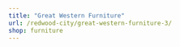 ```yaml
---
title: "Great Western Furniture"
url: /redwood-city/great-western-furniture-3/
shop: furniture
---
```

